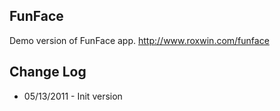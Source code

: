 FunFace
----------------------
Demo version of FunFace app.
http://www.roxwin.com/funface


Change Log
----------
 *  05/13/2011 - Init version